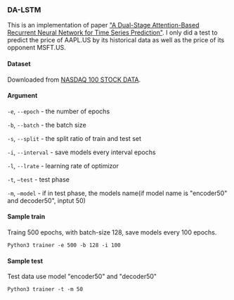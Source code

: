 ### DA-LSTM

This is an implementation of paper ["A Dual-Stage Attention-Based Recurrent Neural Network for Time Series Prediction"](https://arxiv.org/pdf/1704.02971). I only did a test to predict the price of AAPL.US by its historical data as well as the price of its opponent MSFT.US. 

#### Dataset
Downloaded from [NASDAQ 100 STOCK DATA](http://cseweb.ucsd.edu/~yaq007/NASDAQ100_stock_data.html).

#### Argument

`-e`, `--epoch` - the number of epochs

`-b`, `--batch` - the batch size

`-s`, `--split` - the split ratio of train and test set

`-i`, `--interval` - save models every interval epochs

`-l`, `--lrate` - learning rate of optimizor

`-t`, `—test` - test phase

`-m`, `—model` - if in test phase, the models name(if model name is "encoder50" and decoder50", inptut 50)

#### Sample train

Traing 500 epochs, with batch-size 128, save models every 100 epochs.

```
Python3 trainer -e 500 -b 128 -i 100
```

#### Sample test

Test data use model "encoder50" and "decoder50"

```
Python3 trainer -t -m 50
```

